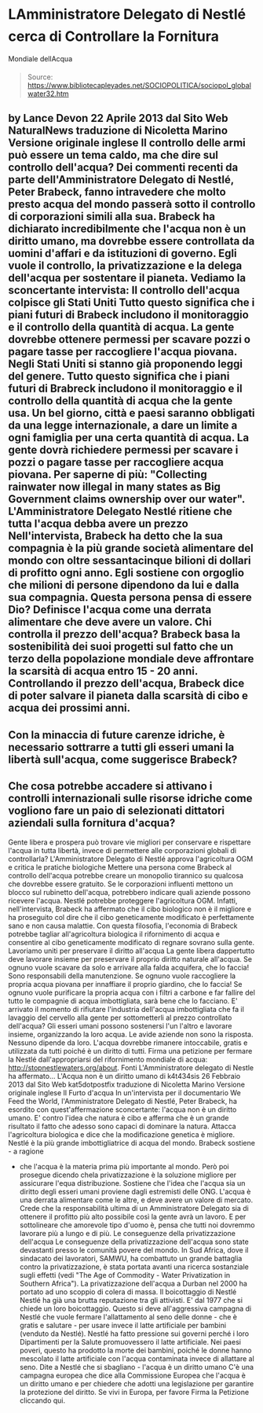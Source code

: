 # LAmministratore Delegato di Nestlé cerca di Controllare la Fornitura 
Mondiale dellAcqua

> Source: https://www.bibliotecapleyades.net/SOCIOPOLITICA/sociopol_globalwater32.htm

by Lance
Devon
22 Aprile
2013
dal Sito
Web
NaturalNews
traduzione
di
Nicoletta Marino
Versione originale inglese
Il controllo
delle armi può essere un tema caldo, ma che dire sul controllo dell'acqua?
Dei commenti
recenti da parte dell'Amministratore Delegato di Nestlé,
Peter Brabeck,
fanno intravedere che molto presto acqua del mondo passerà sotto il
controllo di corporazioni simili alla sua. Brabeck ha dichiarato
incredibilmente che l'acqua non è un diritto umano, ma dovrebbe essere
controllata da uomini d'affari e da istituzioni di governo.
Egli vuole il
controllo, la privatizzazione e la delega dell'acqua per sostentare il
pianeta.
Vediamo la
sconcertante intervista:
Il controllo dell'acqua colpisce gli Stati Uniti
Tutto questo
significa che i piani futuri di Brabeck includono il monitoraggio e il
controllo della quantità di acqua. La gente dovrebbe ottenere permessi per
scavare pozzi o pagare tasse per raccogliere l'acqua piovana. Negli Stati
Uniti si stanno già proponendo leggi del genere.
Tutto questo
significa che i piani futuri di Brabreck includono il monitoraggio e il
controllo della quantità di acqua che la gente usa.
Un bel giorno,
città e paesi saranno obbligati da una legge internazionale, a dare un
limite a ogni famiglia per una certa quantità di acqua. La gente dovrà
richiedere permessi per scavare i pozzi o pagare tasse per raccogliere acqua
piovana.
Per saperne
di più: "Collecting
rainwater now illegal in many states as Big Government claims ownership over
our water".
L'Amministratore Delegato Nestlé ritiene che tutta l'acqua debba avere un
prezzo
Nell'intervista, Brabeck ha detto che la sua compagnia è la più grande
società alimentare del mondo con oltre sessantacinque bilioni di dollari di
profitto ogni anno. Egli sostiene con orgoglio che milioni di persone
dipendono da lui e dalla sua compagnia.
Questa persona
pensa di essere Dio?
Definisce
l'acqua come una derrata alimentare che deve avere un valore. Chi
controlla il prezzo dell'acqua? Brabeck basa la sostenibilità dei suoi
progetti sul fatto che un terzo della popolazione mondiale deve affrontare
la scarsità di acqua entro 15 - 20 anni.
Controllando
il prezzo dell'acqua, Brabeck dice di poter salvare il pianeta dalla
scarsità di cibo e acqua dei prossimi anni.
-
Con la
minaccia di future carenze idriche, è necessario sottrarre a tutti
gli esseri umani la libertà sull'acqua, come suggerisce Brabeck?
-
Che
cosa potrebbe accadere si attivano i controlli internazionali sulle
risorse idriche come vogliono fare un paio di selezionati dittatori
aziendali sulla fornitura d'acqua?
-
Gente
libera e prospera può trovare vie migliori per conservare e
rispettare l'acqua in tutta libertà, invece di permettere alle
corporazioni globali di controllarla?
L'Amministratore Delegato di Nestlé approva l'agricoltura OGM e critica le
pratiche biologiche
Mettere una
persona come Brabeck al controllo dell'acqua potrebbe creare un monopolio
tirannico su qualcosa che dovrebbe essere gratuito.
Se le
corporazioni influenti mettono un blocco sul rubinetto dell'acqua,
potrebbero indicare quali aziende possono ricevere l'acqua. Nestlé potrebbe
proteggere l'agricoltura OGM. Infatti, nell'intervista, Brabeck ha affermato
che il cibo biologico non è il migliore e ha proseguito col dire che il
cibo geneticamente modificato è perfettamente sano e non causa malattie.
Con questa
filosofia, l'economia di Brabeck potrebbe tagliar all'agricoltura biologica
il rifornimento di acqua e consentire al cibo geneticamente modificato di
regnare sovrano sulla gente.
Lavoriamo uniti per preservare il diritto all'acqua
La gente
libera dappertutto deve lavorare insieme per preservare il proprio diritto
naturale all'acqua.
Se ognuno
vuole scavare da solo e arrivare alla falda acquifera, che lo faccia! Sono
responsabili della manutenzione. Se ognuno vuole raccogliere la propria
acqua piovana per innaffiare il proprio giardino, che lo faccia! Se ognuno
vuole purificare la propria acqua con i filtri a carbone e far fallire del
tutto le compagnie di acqua imbottigliata, sarà bene che lo facciano.
E' arrivato il
momento di rifiutare l'industria dell'acqua imbottigliata che fa il lavaggio
del cervello alla gente per sottometterli al prezzo controllato dell'acqua?
Gli esseri
umani possono sostenersi l'un l'altro e lavorare insieme, organizzando la
loro acqua. Le avide aziende non sono la risposta. Nessuno dipende da loro.
L'acqua dovrebbe rimanere intoccabile, gratis e utilizzata da tutti poiché è
un diritto di tutti.
Firma una
petizione per fermare la Nestlé dall'appropriarsi del rifornimento mondiale
di acqua:
http://stopnestlewaters.org/about.
Fonti
L'Amministratore delegato di
Nestle ha affermato...
L'Acqua non è
un diritto umano
di
k4t434sis
26 Febbraio
2013
dal
Sito Web
kat5dotpostfix
traduzione
di
Nicoletta Marino
Versione originale inglese
Il Furto d'acqua
In
un'intervista per il documentario
We Feed
the World,
l'Amministratore Delegato di Nestlé, Peter Brabeck, ha esordito con
quest'affermazione sconcertante: l'acqua non è un diritto umano.
E' contro
l'idea che natura è cibo e afferma che è un grande risultato il fatto che
adesso sono capaci di dominare la natura. Attacca l'agricoltura biologica e
dice che la modificazione genetica è migliore.
Nestlé è la
più grande imbottigliatrice di acqua del mondo. Brabeck sostiene - a ragione
- che l'acqua è la materia prima più importante al mondo. Però poi prosegue
dicendo chela privatizzazione è la soluzione migliore per assicurare l'equa
distribuzione.
Sostiene che l'idea che l'acqua sia un diritto degli esseri
umani proviene dagli estremisti delle ONG. L'acqua è una derrata
alimentare come le altre, e deve avere un valore di mercato.
Crede che la
responsabilità ultima di un Amministratore Delegato sia di ottenere il
profitto più alto possibile così la gente avrà un lavoro.
E per
sottolineare che amorevole tipo d'uomo è, pensa che tutti noi dovremmo
lavorare più a lungo e di più.
Le conseguenze della privatizzazione dell'acqua
Le conseguenze
della privatizzazione dell'acqua sono state devastanti presso le comunità
povere del mondo.
In Sud Africa,
dove il sindacato dei lavoratori, SAMWU, ha combattuto un grande battaglia
contro la privatizzazione, è stata portata avanti una ricerca sostanziale
sugli effetti (vedi "The
Age of Commodity - Water Privatization in Southern Africa").
La
privatizzazione dell'acqua a Durban nel 2000 ha portato ad uno
scoppio
di colera di massa.
Il boicottaggio di Nestlé
Nestlé ha già
una brutta reputazione tra gli attivisti.
E' dal 1977
che si chiede un
loro
boicottaggio.
Questo si deve
all'aggressiva campagna di Nestlé che vuole fermare l'allattamento al seno
delle donne - che è gratis e salutare - per usare invece il latte
artificiale per bambini (venduto da Nestlé). Nestlé ha fatto pressione sui
governi perché i loro Dipartimenti per la Salute promuovessero il latte
artificiale.
Nei paesi
poveri, questo ha prodotto la morte dei bambini, poiché le donne hanno
mescolato il latte artificiale con l'acqua contaminata invece di allattare
al seno.
Dite a Nestlé che si sbagliano - l'acqua è un diritto umano
C'è una
campagna europea che dice alla Commissione Europea che l'acqua è un diritto
umano e per chiedere che adotti una legislazione per garantire la protezione
del diritto.
Se vivi in
Europa, per favore
Firma la
Petizione cliccando qui.
